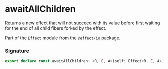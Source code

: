 # awaitAllChildren

Returns a new effect that will not succeed with its value before first
waiting for the end of all child fibers forked by the effect.

Part of the `Effect` module from the `@effect/io` package.

### Signature

```typescript
export declare const awaitAllChildren: <R, E, A>(self: Effect<R, E, A>) => Effect<R, E, A>
```
